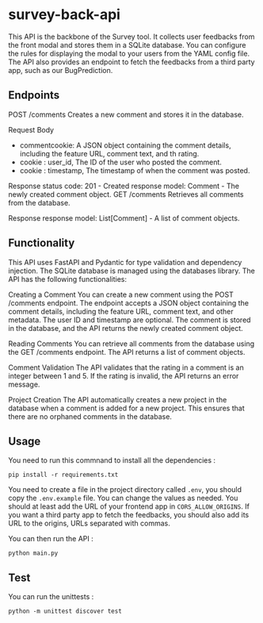 # survey-back-api

This API is the backbone of the Survey tool. It collects user feedbacks from the front modal and stores them in a SQLite database.
You can configure the rules for displaying the modal to your users from the YAML config file.
The API also provides an endpoint to fetch the feedbacks from a third party app, such as our BugPrediction.

## Endpoints

POST /comments
Creates a new comment and stores it in the database.

Request Body
- commentcookie: A JSON object containing the comment details, including the feature URL, comment text, and th rating.
- cookie : user_id, The ID of the user who posted the comment.
- cookie : timestamp, The timestamp of when the comment was posted.
    
Response
status code: 201 - Created
response model: Comment - The newly created comment object.
GET /comments
Retrieves all comments from the database.

Response
response model: List[Comment] - A list of comment objects.

## Functionality
This API uses FastAPI and Pydantic for type validation and dependency injection. The SQLite database is managed using the databases library. The API has the following functionalities:

Creating a Comment
You can create a new comment using the POST /comments endpoint. The endpoint accepts a JSON object containing the comment details, including the feature URL, comment text, and other metadata. The user ID and timestamp are optional. The comment is stored in the database, and the API returns the newly created comment object.

Reading Comments
You can retrieve all comments from the database using the GET /comments endpoint. The API returns a list of comment objects.

Comment Validation
The API validates that the rating in a comment is an integer between 1 and 5. If the rating is invalid, the API returns an error message.

Project Creation
The API automatically creates a new project in the database when a comment is added for a new project. This ensures that there are no orphaned comments in the database.
## Usage

You need to run this commnand to install all the dependencies :

    pip install -r requirements.txt

You need to create a file in the project directory called ```.env```, you should copy the ```.env.example``` file.
You can change the values as needed. You should at least add the URL of your frontend app in ```CORS_ALLOW_ORIGINS```.
If you want a third party app to fetch the feedbacks, you should also add its URL to the origins, URLs separated with commas.

You can then run the API :

    python main.py

## Test 

You can run the unittests : 

    python -m unittest discover test
